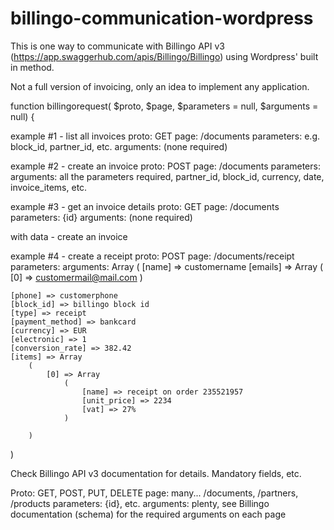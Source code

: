 # billingo-communication-wordpress

This is one way to communicate with Billingo API v3 (https://app.swaggerhub.com/apis/Billingo/Billingo) using Wordpress' built in method.

Not a full version of invoicing, only an idea to implement any application.

function billingorequest( $proto, $page, $parameters = null, $arguments = null) {

example #1 - list all invoices
proto: GET
page: /documents
parameters: e.g. block_id, partner_id, etc.
arguments: (none required)

example #2 - create an invoice
proto: POST
page: /documents
parameters: 
arguments: all the parameters required, partner_id, block_id, currency, date, invoice_items, etc.

example #3 - get an invoice details
proto: GET
page: /documents
parameters: {id}
arguments: (none required)

with data - create an invoice

example #4 - create a receipt
proto: POST
page: /documents/receipt
parameters: 
arguments: 
Array
(
    [name] => customername
    [emails] => Array
        (
            [0] => customermail@mail.com
        )

    [phone] => customerphone
    [block_id] => billingo block id
    [type] => receipt
    [payment_method] => bankcard
    [currency] => EUR
    [electronic] => 1
    [conversion_rate] => 382.42
    [items] => Array
        (
            [0] => Array
                (
                    [name] => receipt on order 235521957
                    [unit_price] => 2234
                    [vat] => 27%
                )

        )

)

Check Billingo API v3 documentation for details. Mandatory fields, etc.

Proto: GET, POST, PUT, DELETE
page: many... /documents, /partners, /products
parameters: {id}, etc.
arguments: plenty, see Billingo documentation (schema) for the required arguments on each page

